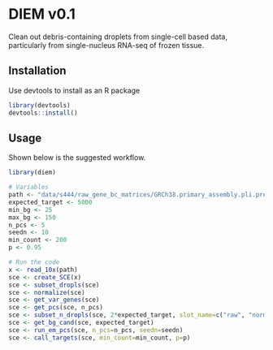 
# DIEM v0.1

Clean out debris-containing droplets from single-cell based data, particularly from 
single-nucleus RNA-seq of frozen tissue.

## Installation

Use devtools to install as an R package

```R
library(devtools)
devtools::install()
```

## Usage

Shown below is the suggested workflow.

```R
library(diem)

# Variables
path <- "data/s444/raw_gene_bc_matrices/GRCh38.primary_assembly.pli.premrna.genome/"
expected_target <- 5000
min_bg <- 25
max_bg <- 150
n_pcs <- 5
seedn <- 10
min_count <- 200
p <- 0.95

# Run the code
x <- read_10x(path)
sce <- create_SCE(x)
sce <- subset_dropls(sce)
sce <- normalize(sce)
sce <- get_var_genes(sce)
sce <- get_pcs(sce, n_pcs)
sce <- subset_n_dropls(sce, 2*expected_target, slot_name=c("raw", "norm"))
sce <- get_bg_cand(sce, expected_target)
sce <- run_em_pcs(sce, n_pcs=n_pcs, seedn=seedn)
sce <- call_targets(sce, min_count=min_count, p=p)
```



